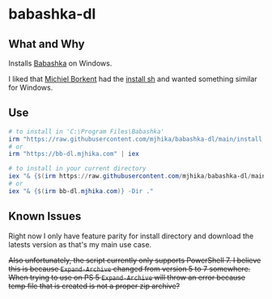 # babashka-dl


## What and Why


Installs [Babashka](https://github.com/babashka/babashka) on Windows.

I liked that [Michiel Borkent](https://github.com/borkdude) had the [install sh](https://raw.githubusercontent.com/babashka/babashka/master/install) and wanted something similar for Windows. 


## Use

```powershell
# to install in 'C:\Program Files\Babashka'
irm "https://raw.githubusercontent.com/mjhika/babashka-dl/main/install.ps1" | iex
# or
irm "https://bb-dl.mjhika.com" | iex

# to install in your current directory
iex "& {$(irm https://raw.githubusercontent.com/mjhika/babashka-dl/main/install.ps1)} -Dir ."
# or
iex "& {$(irm bb-dl.mjhika.com)} -Dir ."
```


## Known Issues


Right now I only have feature parity for install directory and download the latests version as that's my main use case. 

~~Also unfortunately, the script currently only supports PowerShell 7. I believe this is because `Expand-Archive` changed from version 5 to 7 somewhere. When trying to use on PS 5 `Expand-Archive` will throw an error because temp file that is created is not a proper zip archive?~~
